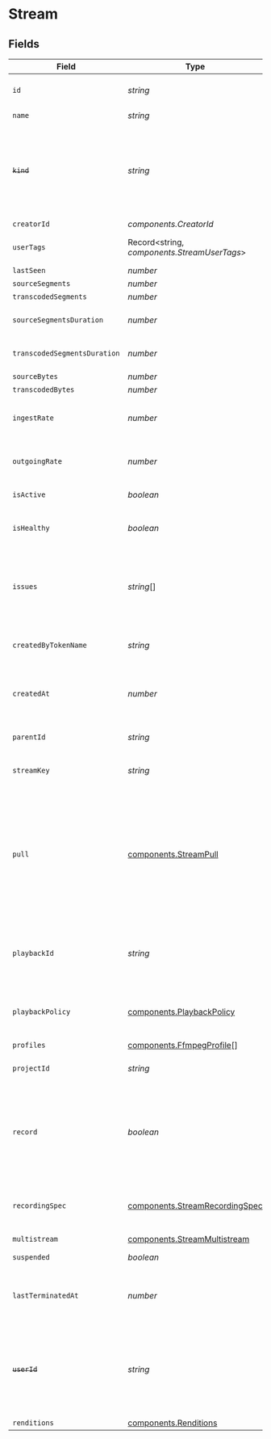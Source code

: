 # Stream


## Fields

| Field                                                                                                                                                                  | Type                                                                                                                                                                   | Required                                                                                                                                                               | Description                                                                                                                                                            | Example                                                                                                                                                                |
| ---------------------------------------------------------------------------------------------------------------------------------------------------------------------- | ---------------------------------------------------------------------------------------------------------------------------------------------------------------------- | ---------------------------------------------------------------------------------------------------------------------------------------------------------------------- | ---------------------------------------------------------------------------------------------------------------------------------------------------------------------- | ---------------------------------------------------------------------------------------------------------------------------------------------------------------------- |
| `id`                                                                                                                                                                   | *string*                                                                                                                                                               | :heavy_minus_sign:                                                                                                                                                     | N/A                                                                                                                                                                    | de7818e7-610a-4057-8f6f-b785dc1e6f88                                                                                                                                   |
| `name`                                                                                                                                                                 | *string*                                                                                                                                                               | :heavy_check_mark:                                                                                                                                                     | N/A                                                                                                                                                                    | test_stream                                                                                                                                                            |
| ~~`kind`~~                                                                                                                                                             | *string*                                                                                                                                                               | :heavy_minus_sign:                                                                                                                                                     | : warning: ** DEPRECATED **: This will be removed in a future release, please migrate away from it as soon as possible.                                                | stream                                                                                                                                                                 |
| `creatorId`                                                                                                                                                            | *components.CreatorId*                                                                                                                                                 | :heavy_minus_sign:                                                                                                                                                     | N/A                                                                                                                                                                    |                                                                                                                                                                        |
| `userTags`                                                                                                                                                             | Record<string, *components.StreamUserTags*>                                                                                                                            | :heavy_minus_sign:                                                                                                                                                     | User input tags associated with the stream                                                                                                                             |                                                                                                                                                                        |
| `lastSeen`                                                                                                                                                             | *number*                                                                                                                                                               | :heavy_minus_sign:                                                                                                                                                     | N/A                                                                                                                                                                    | 1587667174725                                                                                                                                                          |
| `sourceSegments`                                                                                                                                                       | *number*                                                                                                                                                               | :heavy_minus_sign:                                                                                                                                                     | N/A                                                                                                                                                                    | 1                                                                                                                                                                      |
| `transcodedSegments`                                                                                                                                                   | *number*                                                                                                                                                               | :heavy_minus_sign:                                                                                                                                                     | N/A                                                                                                                                                                    | 2                                                                                                                                                                      |
| `sourceSegmentsDuration`                                                                                                                                               | *number*                                                                                                                                                               | :heavy_minus_sign:                                                                                                                                                     | Duration of all the source segments, sec                                                                                                                               | 1                                                                                                                                                                      |
| `transcodedSegmentsDuration`                                                                                                                                           | *number*                                                                                                                                                               | :heavy_minus_sign:                                                                                                                                                     | Duration of all the transcoded segments, sec                                                                                                                           | 2                                                                                                                                                                      |
| `sourceBytes`                                                                                                                                                          | *number*                                                                                                                                                               | :heavy_minus_sign:                                                                                                                                                     | N/A                                                                                                                                                                    | 1                                                                                                                                                                      |
| `transcodedBytes`                                                                                                                                                      | *number*                                                                                                                                                               | :heavy_minus_sign:                                                                                                                                                     | N/A                                                                                                                                                                    | 2                                                                                                                                                                      |
| `ingestRate`                                                                                                                                                           | *number*                                                                                                                                                               | :heavy_minus_sign:                                                                                                                                                     | Rate at which sourceBytes increases (bytes/second)                                                                                                                     | 1                                                                                                                                                                      |
| `outgoingRate`                                                                                                                                                         | *number*                                                                                                                                                               | :heavy_minus_sign:                                                                                                                                                     | Rate at which transcodedBytes increases (bytes/second)                                                                                                                 | 2                                                                                                                                                                      |
| `isActive`                                                                                                                                                             | *boolean*                                                                                                                                                              | :heavy_minus_sign:                                                                                                                                                     | If currently active                                                                                                                                                    | true                                                                                                                                                                   |
| `isHealthy`                                                                                                                                                            | *boolean*                                                                                                                                                              | :heavy_minus_sign:                                                                                                                                                     | Indicates whether the stream is healthy or not.                                                                                                                        |                                                                                                                                                                        |
| `issues`                                                                                                                                                               | *string*[]                                                                                                                                                             | :heavy_minus_sign:                                                                                                                                                     | A string array of human-readable errors describing issues affecting the stream, if any.                                                                                |                                                                                                                                                                        |
| `createdByTokenName`                                                                                                                                                   | *string*                                                                                                                                                               | :heavy_minus_sign:                                                                                                                                                     | Name of the token used to create this object                                                                                                                           | abc-123-xyz-456                                                                                                                                                        |
| `createdAt`                                                                                                                                                            | *number*                                                                                                                                                               | :heavy_minus_sign:                                                                                                                                                     | Timestamp (in milliseconds) at which stream object was created                                                                                                         | 1587667174725                                                                                                                                                          |
| `parentId`                                                                                                                                                             | *string*                                                                                                                                                               | :heavy_minus_sign:                                                                                                                                                     | Points to parent stream object                                                                                                                                         | de7818e7-610a-4057-8f6f-b785dc1e6f88                                                                                                                                   |
| `streamKey`                                                                                                                                                            | *string*                                                                                                                                                               | :heavy_minus_sign:                                                                                                                                                     | Used to form RTMP ingest URL                                                                                                                                           | hgebdhhigq                                                                                                                                                             |
| `pull`                                                                                                                                                                 | [components.StreamPull](../../models/components/streampull.md)                                                                                                         | :heavy_minus_sign:                                                                                                                                                     | Configuration for a stream that should be actively pulled from an<br/>external source, rather than pushed to Livepeer. If specified, the<br/>stream will not have a streamKey. |                                                                                                                                                                        |
| `playbackId`                                                                                                                                                           | *string*                                                                                                                                                               | :heavy_minus_sign:                                                                                                                                                     | The playback ID to use with the Playback Info endpoint to retrieve playback URLs.                                                                                      | eaw4nk06ts2d0mzb                                                                                                                                                       |
| `playbackPolicy`                                                                                                                                                       | [components.PlaybackPolicy](../../models/components/playbackpolicy.md)                                                                                                 | :heavy_minus_sign:                                                                                                                                                     | Whether the playback policy for an asset or stream is public or signed                                                                                                 |                                                                                                                                                                        |
| `profiles`                                                                                                                                                             | [components.FfmpegProfile](../../models/components/ffmpegprofile.md)[]                                                                                                 | :heavy_minus_sign:                                                                                                                                                     | N/A                                                                                                                                                                    |                                                                                                                                                                        |
| `projectId`                                                                                                                                                            | *string*                                                                                                                                                               | :heavy_minus_sign:                                                                                                                                                     | The ID of the project                                                                                                                                                  | aac12556-4d65-4d34-9fb6-d1f0985eb0a9                                                                                                                                   |
| `record`                                                                                                                                                               | *boolean*                                                                                                                                                              | :heavy_minus_sign:                                                                                                                                                     | Should this stream be recorded? Uses default settings. For more<br/>customization, create and configure an object store.<br/>                                          | false                                                                                                                                                                  |
| `recordingSpec`                                                                                                                                                        | [components.StreamRecordingSpec](../../models/components/streamrecordingspec.md)                                                                                       | :heavy_minus_sign:                                                                                                                                                     | Configuration for recording the stream. This can only be set if<br/>`record` is true.<br/>                                                                             |                                                                                                                                                                        |
| `multistream`                                                                                                                                                          | [components.StreamMultistream](../../models/components/streammultistream.md)                                                                                           | :heavy_minus_sign:                                                                                                                                                     | N/A                                                                                                                                                                    |                                                                                                                                                                        |
| `suspended`                                                                                                                                                            | *boolean*                                                                                                                                                              | :heavy_minus_sign:                                                                                                                                                     | If currently suspended                                                                                                                                                 |                                                                                                                                                                        |
| `lastTerminatedAt`                                                                                                                                                     | *number*                                                                                                                                                               | :heavy_minus_sign:                                                                                                                                                     | Timestamp (in milliseconds) when the stream was last terminated                                                                                                        | 1713281212993                                                                                                                                                          |
| ~~`userId`~~                                                                                                                                                           | *string*                                                                                                                                                               | :heavy_minus_sign:                                                                                                                                                     | : warning: ** DEPRECATED **: This will be removed in a future release, please migrate away from it as soon as possible.                                                | we7818e7-610a-4057-8f6f-b785dc1e6f88                                                                                                                                   |
| `renditions`                                                                                                                                                           | [components.Renditions](../../models/components/renditions.md)                                                                                                         | :heavy_minus_sign:                                                                                                                                                     | N/A                                                                                                                                                                    |                                                                                                                                                                        |